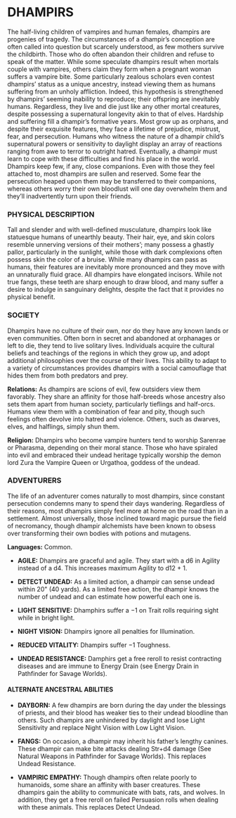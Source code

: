 # DHAMPIRS 
The half-living children of vampires and human females, dhampirs are progenies of tragedy. The circumstances of a dhampir’s conception are often called into question but scarcely understood, as few mothers survive the childbirth. Those who do often abandon their children and refuse to speak of the matter. While some speculate dhampirs result when mortals couple with vampires, others claim they form when a pregnant woman suffers a vampire bite. Some particularly zealous scholars even contest dhampirs’ status as a unique ancestry, instead viewing them as humans suffering from an unholy affliction. Indeed, this hypothesis is strengthened by dhampirs’ seeming inability to reproduce; their offspring are inevitably humans. Regardless, they live and die just like any other mortal creatures, despite possessing a supernatural longevity akin to that of elves. Hardship and suffering fill a dhampir’s formative years. Most grow up as orphans, and despite their exquisite features, they face a lifetime of prejudice, mistrust, fear, and persecution. Humans who witness the nature of a dhampir child’s supernatural powers or sensitivity to daylight display an array of reactions ranging from awe to terror to outright hatred. Eventually, a dhampir must learn to cope with these difficulties and find his place in the world. Dhampirs keep few, if any, close companions. Even with those they feel attached to, most dhampirs are sullen and reserved. Some fear the persecution heaped upon them may be transferred to their companions, whereas others worry their own bloodlust will one day overwhelm them and they’ll inadvertently turn upon their friends. 

### PHYSICAL DESCRIPTION 
Tall and slender and with well-defined musculature, dhampirs look like statuesque humans of unearthly beauty. Their hair, eye, and skin colors resemble unnerving versions of their mothers’; many possess a ghastly pallor, particularly in the sunlight, while those with dark complexions often possess skin the color of a bruise. While many dhampirs can pass as humans, their features are inevitably more pronounced and they move with an unnaturally fluid grace. All dhampirs have elongated incisors. While not true fangs, these teeth are sharp enough to draw blood, and many suffer a desire to indulge in sanguinary delights, despite the fact that it provides no physical benefit. 

### SOCIETY 
Dhampirs have no culture of their own, nor do they have any known lands or even communities. Often born in secret and abandoned at orphanages or left to die, they tend to live solitary lives. Individuals acquire the cultural beliefs and teachings of the regions in which they grow up, and adopt additional philosophies over the course of their lives. This ability to adapt to a variety of circumstances provides dhampirs with a social camouflage that hides them from both predators and prey. 

**Relations:** As dhampirs are scions of evil, few outsiders view them favorably. They share an affinity for those half-breeds whose ancestry also sets them apart from human society, particularly tieflings and half-orcs. Humans view them with a combination of fear and pity, though such feelings often devolve into hatred and violence. Others, such as dwarves, elves, and halflings, simply shun them. 

**Religion:** Dhampirs who become vampire hunters tend to worship Sarenrae or Pharasma, depending on their moral stance. Those who have spiraled into evil and embraced their undead heritage typically worship the demon lord Zura the Vampire Queen or Urgathoa, goddess of the undead. 

### ADVENTURERS 
The life of an adventurer comes naturally to most dhampirs, since constant persecution condemns many to spend their days wandering. Regardless of their reasons, most dhampirs simply feel more at home on the road than in a settlement. Almost universally, those inclined toward magic pursue the field of necromancy, though dhampir alchemists have been known to obsess over transforming their own bodies with potions and mutagens. 

**Languages:** Common. 

 - **AGILE:** Dhampirs are graceful and agile. They start with a d6 in Agility instead of a d4. This increases maximum Agility to d12 + 1. 

 - **DETECT UNDEAD:** As a limited action, a dhampir can sense undead within 20" (40 yards). As a limited free action, the dhampir knows the number of undead and can estimate how powerful each one is. 

 - **LIGHT SENSITIVE:** Dhamphirs suffer a −1 on Trait rolls requiring sight while in bright light. 

 - **NIGHT VISION:** Dhampirs ignore all penalties for Illumination. 

 - **REDUCED VITALITY:** Dhampirs suffer −1 Toughness. 

 - **UNDEAD RESISTANCE:** Damphirs get a free reroll to resist contracting diseases and are immune to Energy Drain (see Energy Drain in Pathfinder for Savage Worlds). 

#### ALTERNATE ANCESTRAL ABILITIES 

 - **DAYBORN:** A few dhampirs are born during the day under the blessings of priests, and their blood has weaker ties to their undead bloodline than others. Such dhampirs are unhindered by daylight and lose Light Sensitivity and replace Night Vision with Low Light Vision. 

 - **FANGS:** On occasion, a dhampir may inherit his father’s lengthy canines. These dhampir can make bite attacks dealing Str+d4 damage (See Natural Weapons in Pathfinder for Savage Worlds). This replaces Undead Resistance. 

 - **VAMPIRIC EMPATHY:** Though dhampirs often relate poorly to humanoids, some share an affinity with baser creatures. These dhampirs gain the ability to communicate with bats, rats, and wolves. In addition, they get a free reroll on failed Persuasion rolls when dealing with these animals. This replaces Detect Undead.
